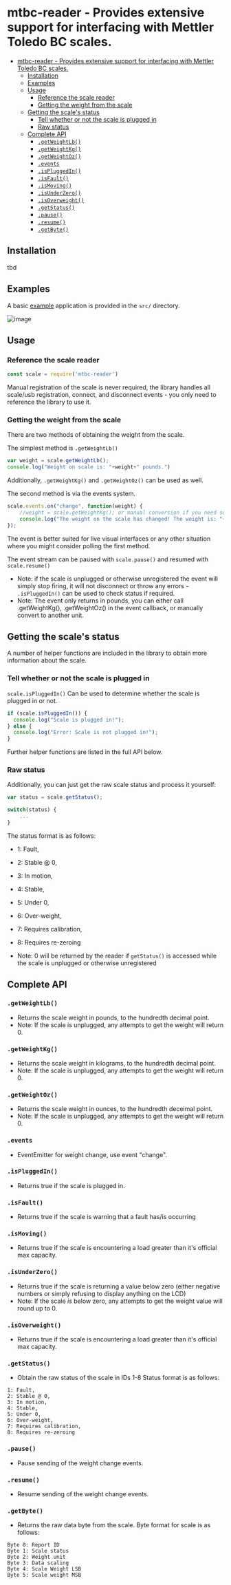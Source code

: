 # mtbc-reader - Provides extensive support for interfacing with Mettler Toledo BC scales.

- [mtbc-reader - Provides extensive support for interfacing with Mettler Toledo BC scales.](#mtbc-reader---provides-extensive-support-for-interfacing-with-mettler-toledo-bc-scales)
  - [Installation](#installation)
  - [Examples](#examples)
  - [Usage](#usage)
    - [Reference the scale reader](#reference-the-scale-reader)
    - [Getting the weight from the scale](#getting-the-weight-from-the-scale)
  - [Getting the scale's status](#getting-the-scales-status)
    - [Tell whether or not the scale is plugged in](#tell-whether-or-not-the-scale-is-plugged-in)
    - [Raw status](#raw-status)
  - [Complete API](#complete-api)
    - [`.getWeightLb()`](#getweightlb)
    - [`.getWeightKg()`](#getweightkg)
    - [`.getWeightOz()`](#getweightoz)
    - [`.events`](#events)
    - [`.isPluggedIn()`](#ispluggedin)
    - [`.isFault()`](#isfault)
    - [`.isMoving()`](#ismoving)
    - [`.isUnderZero()`](#isunderzero)
    - [`.isOverweight()`](#isoverweight)
    - [`.getStatus()`](#getstatus)
    - [`.pause()`](#pause)
    - [`.resume()`](#resume)
    - [`.getByte()`](#getbyte)
    
## Installation
tbd

## Examples
A basic [example](./src/test-app/) application is provided in the `src/` directory.

![image](./src/test-app/mtbc-reader.PNG/)
## Usage

### Reference the scale reader
```js
const scale = require('mtbc-reader')
```

Manual registration of the scale is never required, the library handles all scale/usb registration, connect, and disconnect events - you only need to reference the library to use it.

### Getting the weight from the scale
There are two methods of obtaining the weight from the scale.

The simplest method is `.getWeightLb()`
```js
var weight = scale.getWeightLb();
console.log("Weight on scale is: "+weight+" pounds.")
```
Additionally, `.getWeightKg()` and `.getWeightOz()` can be used as well.

The second method is via the events system.
```js
scale.events.on("change", function(weight) {
    //weight = scale.getWeightKg(); or manual conversion if you need something other than pounds
    console.log("The weight on the scale has changed! The weight is: "+weight+" pounds.")
});
```
The event is better suited for live visual interfaces or any other situation where you might consider polling the first method.

The event stream can be paused with `scale.pause()` and resumed with `scale.resume()`

- Note: if the scale is unplugged or otherwise unregistered the event will simply stop firing, it will not disconnect or throw any errors - `.isPluggedIn()` can be used to check status if required.
- Note: The event only returns in pounds, you can either call .getWeightKg(), .getWeightOz() in the event callback, or manually convert to another unit.

## Getting the scale's status 
A number of helper functions are included in the library to obtain more information about the scale.

### Tell whether or not the scale is plugged in
`scale.isPluggedIn()` Can be used to determine whether the scale is plugged in or not.
```js
if (scale.isPluggedIn()) {
  console.log("Scale is plugged in!");
} else {
  console.log("Error: Scale is not plugged in!");
}
```

Further helper functions are listed in the full API below.

### Raw status
Additionally, you can just get the raw scale status and process it yourself:

```js
var status = scale.getStatus();

switch(status) {
    ...
}
```
The status format is as follows:
- 1: Fault,
- 2: Stable @ 0,
- 3: In motion,
- 4: Stable,
- 5: Under 0,
- 6: Over-weight,
- 7: Requires calibration,
- 8: Requires re-zeroing

- Note: 0 will be returned by the reader if `getStatus()` is accessed while the scale is unplugged or otherwise unregistered



## Complete API

### `.getWeightLb()`
- Returns the scale weight in pounds, to the hundredth decimal point.
- Note: If the scale is unplugged, any attempts to get the weight will return 0.

### `.getWeightKg()`
- Returns the scale weight in kilograms, to the hundredth decimal point.
- Note: If the scale is unplugged, any attempts to get the weight will return 0.

### `.getWeightOz()`
- Returns the scale weight in ounces, to the hundredth deceimal point.
- Note: If the scale is unplugged, any attempts to get the weight will return 0.

### `.events`
- EventEmitter for weight change, use event "change".

### `.isPluggedIn()`
- Returns true if the scale is plugged in.

### `.isFault()`
- Returns true if the scale is warning that a fault has/is occurring

### `.isMoving()`
- Returns true if the scale is encountering a load greater than it's official max capacity.

### `.isUnderZero()`
- Returns true if the scale is returning a value below zero (either negative numbers or simply refusing to display anything on the LCD)
- Note: If the scale *is* below zero, any attempts to get the weight value will round up to 0.

### `.isOverweight()`
- Returns true if the scale is encountering a load greater than it's official max capacity.

### `.getStatus()`
- Obtain the raw status of the scale in IDs 1-8
Status format is as follows:
```
1: Fault,
2: Stable @ 0,
3: In motion,
4: Stable,
5: Under 0,
6: Over-weight,
7: Requires calibration,
8: Requires re-zeroing
```

### `.pause()`
- Pause sending of the weight change events.

### `.resume()`
- Resume sending of the weight change events.

### `.getByte()`
- Returns the raw data byte from the scale.
Byte format for scale is as follows:
```
Byte 0: Report ID
Byte 1: Scale status 
Byte 2: Weight unit 
Byte 3: Data scaling
Byte 4: Scale Weight LSB
Byte 5: Scale weight MSB
```
